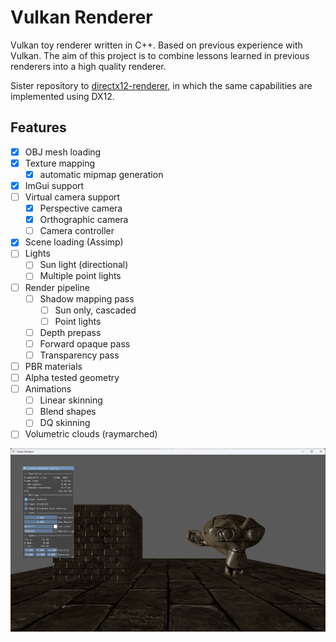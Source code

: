 # Vulkan Renderer

Vulkan toy renderer written in C++. Based on previous experience with Vulkan.
The aim of this project is to combine lessons learned in previous renderers into a high quality renderer.

Sister repository to [directx12-renderer](https://github.com/nemjit001/directx12-renderer), in which the same capabilities are implemented using DX12.

## Features

- [X] OBJ mesh loading
- [X] Texture mapping
	- [X] automatic mipmap generation
- [X] ImGui support
- [ ] Virtual camera support
	- [X] Perspective camera
	- [X] Orthographic camera
	- [ ] Camera controller
- [X] Scene loading (Assimp)
- [ ] Lights
	- [ ] Sun light (directional)
	- [ ] Multiple point lights
- [ ] Render pipeline
	- [ ] Shadow mapping pass
		- [ ] Sun only, cascaded
		- [ ] Point lights
	- [ ] Depth prepass
	- [ ] Forward opaque pass
	- [ ] Transparency pass
- [ ] PBR materials
- [ ] Alpha tested geometry
- [ ] Animations
	- [ ] Linear skinning
	- [ ] Blend shapes
	- [ ] DQ skinning
- [ ] Volumetric clouds (raymarched)

![A sample image that was rendered using Vulkan renderer](render_sample.png?raw=true "Render Sample")

